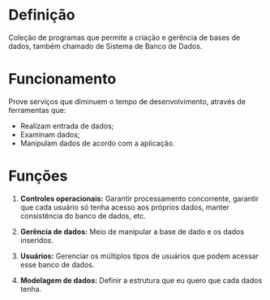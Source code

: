 # Definição

Coleção de programas que permite a criação e gerência de bases de dados, também chamado de Sistema de Banco de Dados.

# Funcionamento

Prove serviços que diminuem o tempo de desenvolvimento, através de ferramentas que:

- Realizam entrada de dados;
- Examinam dados;
- Manipulam dados de acordo com a aplicação.

# Funções

1. **Controles operacionais:**
	Garantir processamento concorrente, garantir que cada usuário só tenha acesso aos próprios dados, manter consistência do banco de dados, etc.

2. **Gerência de dados:**
	Meio de manipular a base de dado e os dados inseridos.

3. **Usuários:**
	Gerenciar os múltiplos tipos de usuários que podem acessar esse banco de dados.

4. **Modelagem de dados:**
	Definir a estrutura que eu quero que cada dados tenha.


